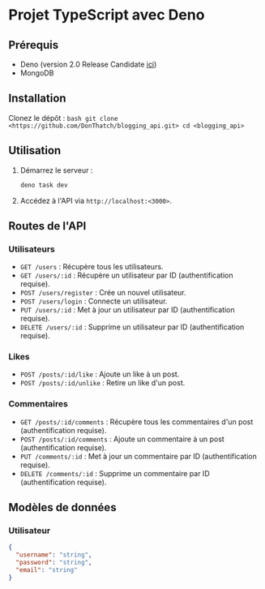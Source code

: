 # Projet TypeScript avec Deno

## Prérequis

- Deno (version 2.0 Release Candidate [ici](https://docs.deno.com/deploy/manual/))
- MongoDB

## Installation

Clonez le dépôt :
    ```bash
    git clone <https://github.com/DonThatch/blogging_api.git>
    cd <blogging_api>
    ```

## Utilisation

1. Démarrez le serveur :
    ```bash
    deno task dev
    ```

2. Accédez à l'API via `http://localhost:<3000>`.

## Routes de l'API

### Utilisateurs

- `GET /users` : Récupère tous les utilisateurs.
- `GET /users/:id` : Récupère un utilisateur par ID (authentification requise).
- `POST /users/register` : Crée un nouvel utilisateur.
- `POST /users/login` : Connecte un utilisateur.
- `PUT /users/:id` : Met à jour un utilisateur par ID (authentification requise).
- `DELETE /users/:id` : Supprime un utilisateur par ID (authentification requise).

### Likes

- `POST /posts/:id/like` : Ajoute un like à un post.
- `POST /posts/:id/unlike` : Retire un like d'un post.

### Commentaires

- `GET /posts/:id/comments` : Récupère tous les commentaires d'un post (authentification requise).
- `POST /posts/:id/comments` : Ajoute un commentaire à un post (authentification requise).
- `PUT /comments/:id` : Met à jour un commentaire par ID (authentification requise).
- `DELETE /comments/:id` : Supprime un commentaire par ID (authentification requise).

## Modèles de données

### Utilisateur

```json
{
  "username": "string",
  "password": "string",
  "email": "string"
}
